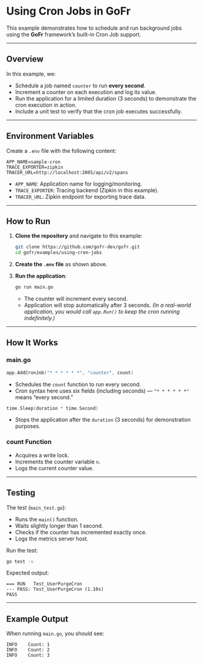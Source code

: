 # Using Cron Jobs in GoFr

This example demonstrates how to schedule and run background jobs using the **GoFr** framework’s built-in Cron Job support.

---

## Overview

In this example, we:

* Schedule a job named `counter` to run **every second**.
* Increment a counter on each execution and log its value.
* Run the application for a limited duration (3 seconds) to demonstrate the cron execution in action.
* Include a unit test to verify that the cron job executes successfully.

---

## Environment Variables

Create a `.env` file with the following content:

```env
APP_NAME=sample-cron
TRACE_EXPORTER=zipkin
TRACER_URL=http://localhost:2005/api/v2/spans
```

* `APP_NAME`: Application name for logging/monitoring.
* `TRACE_EXPORTER`: Tracing backend (Zipkin in this example).
* `TRACER_URL`: Zipkin endpoint for exporting trace data.

---

## How to Run

1. **Clone the repository** and navigate to this example:

   ```bash
   git clone https://github.com/gofr-dev/gofr.git
   cd gofr/examples/using-cron-jobs
   ```

2. **Create the `.env` file** as shown above.

3. **Run the application**:

   ```bash
   go run main.go
   ```

   * The counter will increment every second.
   * Application will stop automatically after 3 seconds.
     *(In a real-world application, you would call `app.Run()` to keep the cron running indefinitely.)*

---

## How It Works

### main.go

```go
app.AddCronJob("* * * * * *", "counter", count)
```

* Schedules the `count` function to run every second.
* Cron syntax here uses six fields (including seconds) — `"* * * * * *"` means “every second.”

```go
time.Sleep(duration * time.Second)
```

* Stops the application after the `duration` (3 seconds) for demonstration purposes.

### count Function

* Acquires a write lock.
* Increments the counter variable `n`.
* Logs the current counter value.

---

## Testing

The test (`main_test.go`):

* Runs the `main()` function.
* Waits slightly longer than 1 second.
* Checks if the counter has incremented exactly once.
* Logs the metrics server host.

Run the test:

```bash
go test -v
```

Expected output:

```
=== RUN   Test_UserPurgeCron
--- PASS: Test_UserPurgeCron (1.10s)
PASS
```

---

## Example Output

When running `main.go`, you should see:

```
INFO    Count: 1
INFO    Count: 2
INFO    Count: 3
```

